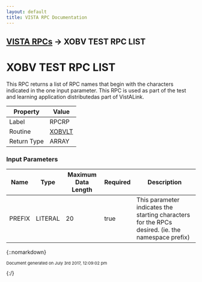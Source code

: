 ```yaml
---
layout: default
title: VISTA RPC Documentation
---
```


## [VISTA RPCs](TableOfContents) &#8594; XOBV TEST RPC LIST
# XOBV TEST RPC LIST

This RPC returns a list of RPC names that begin with the characters indicated in the one input parameter. This RPC is used as part of the test and learning application distributedas part of VistALink.

Property | Value
--- | ---
Label | RPCRP
Routine | [XOBVLT](http://code.osehra.org/dox/Routine_XOBVLT_source.html)
Return Type | ARRAY


### Input Parameters

Name | Type | Maximum Data Length | Required | Description
--- | --- | --- | --- | ---
PREFIX | LITERAL | 20 | true | This parameter indicates the starting characters for the RPCs desired. (ie. the namespace prefix)



{::nomarkdown} <br/><p style="font-size: 11px">Document generated on July 3rd 2017, 12:09:02 pm</p>{:/}